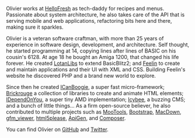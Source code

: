Olivier works at [HelloFresh][] as tech-daddy for recipes and menus. Passionate about system
architecture, he also takes care of the API that is serving mobile and web applications,
refactoring bits here and there, making sure it sparkles.

Olivier is a veteran software craftman, with more than 25 years of experience in software design,
development, and architecture. Self thought, he started programming at 14, copying lines after lines
of BASIC on his cousin's 6128. At age 18 he bought an Amiga 1200, that changed his life forever. He
created [LotanLibs][] to extend BasicBlitz2; and [Feelin][] to create and maintain applications and
their UI with XML and CSS. Building Feelin's website he discovered PHP and a brand new world to
explore.

Since then he created [ICanBoogie][], a super fast micro-framework; [Brickrouge][] a collection of
libraries to create and animate HTML elements; [IDependOnYou][], a super tiny AMD implementation;
[Icybee][], a buzzing CMS; and a bunch of little things… As a firm open-source believer, he also
contributed to multiple projects such as [MooTools][], [Bootstrap][], [MacDown][], [gfm_viewer][],
[html5please][], [ApiGen][], and [Composer][].

You can find Olivier on [GitHub][] and [Twitter][].

[HelloFresh]: https://www.hellofresh.com/
[LotanLibs]: http://aminet.net/package/dev/basic/LotanLibs
[Feelin]: http://feelin.fr/
[ICanBoogie]: https://icanboogie.org
[Inflector]: https://github.com/ICanBoogie/Inflector
[CLDR]: https://github.com/ICanBoogie/CLDR
[BrickRouge]: https://brickrouge.org
[IDependOnYou]: https://github.com/olvlvl/IDependOnYou
[Icybee]: https://icybee.org/
[GitHub]: https://github.com/olvlvl/
[Twitter]: https://twitter.com/olvlvl
[MooTools]: https://mootools.net/
[Bootstrap]: http://getbootstrap.com/
[MacDown]: https://macdown.uranusjr.com/
[gfm_viewer]: https://github.com/satyagraha/gfm_viewer
[html5please]: http://html5please.com/
[ApiGen]: http://www.apigen.org/
[Composer]: https://getcomposer.org/
